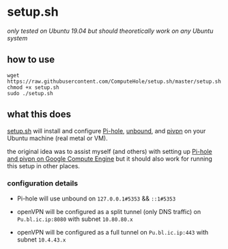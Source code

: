 # setup.sh

*only tested on Ubuntu 19.04 but should theoretically work on any Ubuntu system*

## how to use

```
wget https://raw.githubusercontent.com/ComputeHole/setup.sh/master/setup.sh
chmod +x setup.sh
sudo ./setup.sh
```

## what this does

[setup.sh](setup.sh) will install and configure [Pi-hole](https://pi-hole.net), [unbound](https://nlnetlabs.nl/projects/unbound/about/), and [pivpn](https://pivpn.io) on your Ubuntu machine (real metal or VM).

the original idea was to assist myself (and others) with setting up [Pi-hole and pivpn on Google Compute Engine](https://github.com/ComputeHole/pi-hole-pivpn-compute-engine) but it should also work for running this setup in other places.

### configuration details

 * Pi-hole will use unbound on ```127.0.0.1#5353``` && ```::1#5353```
 
 * openVPN will be configured as a split tunnel (only DNS traffic) on ```Pu.bl.ic.ip:8080``` with subnet ```10.80.80.x```
 
 * openVPN will be configured as a full tunnel on ```Pu.bl.ic.ip:443``` with subnet ```10.4.43.x```
